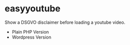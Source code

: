 # easyyoutube

Show a DSGVO disclaimer before loading a youtube video.

- Plain PHP Version
- Wordpress Version

